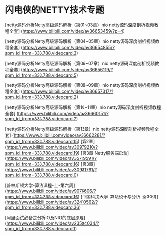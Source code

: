 #           闪电侠的NETTY技术专题
[netty源码分析Netty高级源码解析（第01~03章）nio netty源码深度剖析视频教程全套] (https://www.bilibili.com/video/av36653459/?p=4)

[netty源码分析Netty高级源码解析（第04~05章）nio netty源码深度剖析视频教程全套] (https://www.bilibili.com/video/av36654855/?spm_id_from=333.788.videocard.3)

[netty源码分析Netty高级源码解析（第06~07章）nio netty源码深度剖析视频教程全套] (https://www.bilibili.com/video/av36656119/?spm_id_from=333.788.videocard.5)

[netty源码分析Netty高级源码解析（第08~09章）nio netty源码深度剖析视频教程全套] (https://www.bilibili.com/video/av36657317/?spm_id_from=333.788.videocard.2)

[netty源码分析Netty高级源码解析（第10~11章）nio netty源码深度剖析视频教程全套] (https://www.bilibili.com/video/av36660151/?spm_id_from=333.788.videocard.7)

[netty源码分析Netty高级源码解析（第12章）nio netty源码深度剖析视频教程全套] (https://www.bilibili.com/video/av36662281/?spm_id_from=333.788.videocard.15)
[第2章] (https://www.bilibili.com/video/av30979210/?spm_id_from=333.788.videocard.19)
[第3章 Netty服务端启动] (https://www.bilibili.com/video/av35719591/?spm_id_from=333.788.videocard.16)
[第3章] (https://www.bilibili.com/video/av30981761/?spm_id_from=333.788.videocard.0)





[普林斯顿大学-算法课程-上-第六周] (https://www.bilibili.com/video/av9076606/?spm_id_from=333.788.videocard.16)
[中国科技大学-算法设计与分析-全30讲] (https://www.bilibili.com/video/av32410562/?spm_id_from=333.788.videocard.36)

[阿里面试必备之分析IO及NIO的底层原理] (https://www.bilibili.com/video/av23594034/?spm_id_from=333.788.videocard.1)



